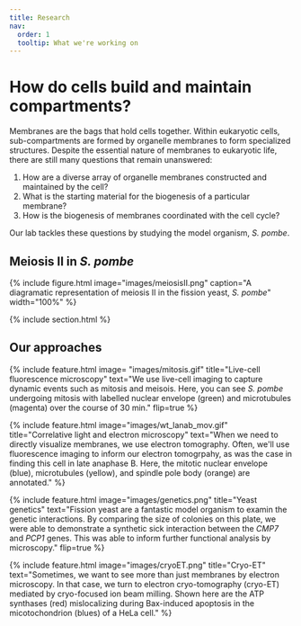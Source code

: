```yaml
---
title: Research
nav:
  order: 1
  tooltip: What we're working on
---
```


# How do cells build and maintain compartments?

Membranes are the bags that hold cells together. Within eukaryotic cells, sub-compartments are formed by organelle membranes to form specialized structures. Despite the essential nature of membranes to eukaryotic life, there are still many questions that remain unanswered:

1. How are a diverse array of organelle membranes constructed and maintained by the cell? 
2. What is the starting material for the biogenesis of a particular membrane? 
3. How is the biogenesis of membranes coordinated with the cell cycle? 

Our lab tackles these questions by studying the model organism, _S. pombe_.

## Meiosis II in _S. pombe_

{%
  include figure.html
  image="images/meiosisII.png"
  caption="A diagramatic representation of meiosis II in the fission yeast, _S. pombe_"
  width="100%"
%}

{% include section.html %}

## Our approaches

{%
  include feature.html
  image= "images/mitosis.gif"
  title="Live-cell fluorescence microscopy"
  text="We use live-cell imaging to capture dynamic events such as mitosis and meisois. Here, you can see _S. pombe_ undergoing mitosis with labelled nuclear envelope (green) and microtubules (magenta) over the course of 30 min."
  flip=true
%}

{%
  include feature.html
  image="images/wt_lanab_mov.gif"
  title="Correlative light and electron microscopy"
  text="When we need to directly visualize membranes, we use electron tomography. Often, we'll use fluorescence imaging to inform our electron tomogrpahy, as was the case in finding this cell in late anaphase B. Here, the mitotic nuclear envelope (blue), microtubules (yellow), and spindle pole body (orange) are annotated."
%}

{%
  include feature.html
  image="images/genetics.png"
  title="Yeast genetics"
  text="Fission yeast are a fantastic model organism to examin the genetic interactions. By comparing the size of colonies on this plate, we were able to demonstrate a synthetic sick interaction between the _CMP7_ and _PCP1_ genes. This was able to inform further functional analysis by microscopy."
  flip=true
%}

{%
  include feature.html
  image="images/cryoET.png"
  title="Cryo-ET"
  text="Sometimes, we want to see more than just membranes by electron microscopy. In that case, we turn to electron cryo-tomography (cryo-ET) mediated by cryo-focused ion beam milling. Shown here are the ATP synthases (red) mislocalizing during Bax-induced apoptosis in the micotochondrion (blues) of a HeLa cell."
%}
